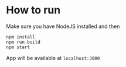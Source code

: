 # How to run

Make sure you have NodeJS installed and then

```
npm install
npm run build
npm start
```

App will be available at `localhost:3000`
